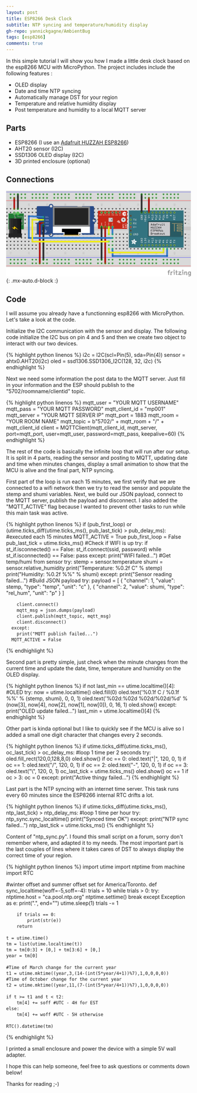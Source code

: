 ```yaml
---
layout: post
title: ESP8266 Desk Clock
subtitle: NTP syncing and temperature/humidity display
gh-repo: yannickgagne/AmbientBug
tags: [esp8266]
comments: true
---
```


In this simple tutorial I will show you how I made a little desk clock based on the esp8266 MCU with MicroPython. The project includes include the following features :
- OLED display
- Date and time NTP syncing
- Automatically manage DST for your region
- Temperature and relative humidity display
- Post temperature and humidity to a local MQTT server

## **Parts**
- ESP8266 (I use an [Adafruit HUZZAH ESP8266](https://www.adafruit.com/product/2471))
- AHT20 sensor (I2C)
- SSD1306 OLED display (I2C)
- 3D printed enclosure (optional)

## **Connections**

![Fritzing](/assets/img/ambientbug.png){: .mx-auto.d-block :}

## **Code**

I will assume you already have a functionning esp8266 with MicroPython. Let's take a look at the code.

Initialize the I2C communication with the sensor and display. The following code initialize the I2C bus on pin 4 and 5 and then we create two object to interact with our two devices.

{% highlight python linenos %}
i2c = I2C(scl=Pin(5), sda=Pin(4))
sensor = ahtx0.AHT20(i2c)
oled = ssd1306.SSD1306_I2C(128, 32, i2c)
{% endhighlight %}

Next we need some information the post data to the MQTT server. Just fill in your information and the ESP should publish to the "5702/roomname/clientid" topic.

{% highlight python linenos %}
mqtt_user = "YOUR MQTT USERNAME"
mqtt_pass = "YOUR MQTT PASSWORD"
mqtt_client_id = "mp001"
mqtt_server = "YOUR MQTT SERVER IP"
mqtt_port = 1883
mqtt_room = "YOUR ROOM NAME"
mqtt_topic = b"5702/" + mqtt_room + "/" + mqtt_client_id
client = MQTTClient(mqtt_client_id, mqtt_server, port=mqtt_port, user=mqtt_user, password=mqtt_pass, keepalive=60)
{% endhighlight %}

The rest of the code is basically the infinite loop that will run after our setup. It is split in 4 parts, reading the sensor and posting to MQTT, updating date and time when minutes changes, display a small animation to show that the MCU is alive and the final part, NTP syncing.

First part of the loop is run each 15 minutes, we first verify that we are connected to a wifi network then we try to read the sensor and populate the stemp and shumi variables. Next, we build our JSON payload, connect to the MQTT server, publish the payload and disconnect. I also added the "MQTT_ACTIVE" flag because I wanted to prevent other tasks to run while this main task was active.

{% highlight python linenos %}
if (pub_first_loop) or (utime.ticks_diff(utime.ticks_ms(), pub_last_tick) > pub_delay_ms): #executed each 15 minutes
      MQTT_ACTIVE = True
      pub_first_loop = False
      pub_last_tick = utime.ticks_ms()
      #Check if WIFI is up
      try:
        if st_if.isconnected() == False:
          st_if.connect(ssid, password)
          while st_if.isconnected() == False:
            pass
      except:
        print("WIFI failed...")
      #Get temp/humi from sensor
      try:
        stemp = sensor.temperature
        shumi = sensor.relative_humidity
        print("Temperature: %0.2f C" % stemp)
        print("Humidity: %0.2f %%" % shumi)
      except:
        print("Sensor reading failed...")
      #Build JSON payload
      try:
        payload = [ {
                    "channel": 1,
                    "value": stemp,
                    "type": "temp",
                    "unit": "c"
                  },
                  {
                    "channel": 2,
                    "value": shumi,
                    "type": "rel_hum",
                    "unit": "p"
                  } ]

        client.connect()
        mqtt_msg = json.dumps(payload)
        client.publish(mqtt_topic, mqtt_msg)
        client.disconnect()
      except:
        print("MQTT publish failed...")
      MQTT_ACTIVE = False
{% endhighlight %}

Second part is pretty simple, just check when the minute changes from the current time and update the date, time, temperature and humidity on the OLED display.

{% highlight python linenos %}
if not last_min == utime.localtime()[4]:
        #OLED
        try:
          now = utime.localtime()
          oled.fill(0)
          oled.text('%0.1f C / %0.1f %%' % (stemp, shumi), 0, 0, 1)
          oled.text('%02d:%02d %02d/%02d/%d' % (now[3], now[4], now[2], now[1], now[0]), 0, 16, 1)
          oled.show()
        except:
          print("OLED update failed...")
        last_min = utime.localtime()[4]
{% endhighlight %}

Other part is kinda optional but I like to quickly see if the MCU is alive so I added a small one digit character that changes every 2 seconds.

{% highlight python linenos %}
if utime.ticks_diff(utime.ticks_ms(), oc_last_tick) > oc_delay_ms: #loop 1 time per 2 seconds
        try:
          oled.fill_rect(120,0,128,8,0)
          oled.show()
          if oc == 0:
            oled.text("|", 120, 0, 1)
          if oc == 1:
            oled.text("/", 120, 0, 1)
          if oc == 2:
            oled.text("-", 120, 0, 1)
          if oc == 3:
            oled.text("\\", 120, 0, 1)
          oc_last_tick = utime.ticks_ms()
          oled.show()
          oc += 1
          if oc > 3:
            oc = 0
        except:
          print("Active thingy failed...")
{% endhighlight %}

Last part is the NTP syncing with an internet time server. This task runs every 60 minutes since the ESP8266 internal RTC drifts a lot.

{% highlight python linenos %}
if utime.ticks_diff(utime.ticks_ms(), ntp_last_tick) > ntp_delay_ms: #loop 1 time per hour
        try:
          ntp_sync.sync_localtime()
          print("Synced time OK")
        except:
          print("NTP sync failed...")
        ntp_last_tick = utime.ticks_ms()
{% endhighlight %}

Content of "ntp_sync.py". I found this small script on a forum, sorry don't remember where, and adapted it to my needs. The most important part is the last couples of lines where it takes cares of DST to always display the correct time of your region.

{% highlight python linenos %}
import utime
import ntptime
from machine import RTC

#winter offset and summer offset set for America/Toronto.
def sync_localtime(woff=-5,soff=-4):
    trials = 10
    while trials > 0:
        try:
            ntptime.host = "ca.pool.ntp.org"
            ntptime.settime()
            break
        except Exception as e:
            print(".", end="")
        utime.sleep(1)
        trials -= 1

        if trials == 0:
            print(str(e))
        return

    t = utime.time()
    tm = list(utime.localtime(t))
    tm = tm[0:3] + [0,] + tm[3:6] + [0,]
    year = tm[0]

    #Time of March change for the current year
    t1 = utime.mktime((year,3,(14-(int(5*year/4+1))%7),1,0,0,0,0))
    #Time of October change for the current year
    t2 = utime.mktime((year,11,(7-(int(5*year/4+1))%7),1,0,0,0,0))

    if t >= t1 and t < t2:
        tm[4] += soff #UTC - 4H for EST
    else:
        tm[4] += woff #UTC - 5H otherwise

    RTC().datetime(tm)
{% endhighlight %}

I printed a small enclosure and power the device with a simple 5V wall adapter.

I hope this can help someone, feel free to ask questions or comments down below!

Thanks for reading ;-)